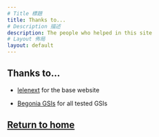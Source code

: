 ```yaml
---
# Title 標題
title: Thanks to...
# Description 描述
description: The people who helped in this site
# Layout 佈局
layout: default
---
```


Thanks to...
---
- [lelenext](https://t.me/lelenext) for the base website

- [Begonia GSIs](https://t.me/android12begonia) for all tested GSIs

[Return to home](./)
---
